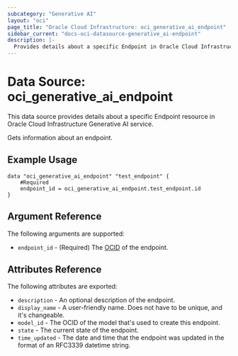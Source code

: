 ```yaml
---
subcategory: "Generative AI"
layout: "oci"
page_title: "Oracle Cloud Infrastructure: oci_generative_ai_endpoint"
sidebar_current: "docs-oci-datasource-generative_ai-endpoint"
description: |-
  Provides details about a specific Endpoint in Oracle Cloud Infrastructure Generative AI service
---
```


# Data Source: oci_generative_ai_endpoint
This data source provides details about a specific Endpoint resource in Oracle Cloud Infrastructure Generative AI service.

Gets information about an endpoint.

## Example Usage

```hcl
data "oci_generative_ai_endpoint" "test_endpoint" {
	#Required
	endpoint_id = oci_generative_ai_endpoint.test_endpoint.id
}
```

## Argument Reference

The following arguments are supported:

* `endpoint_id` - (Required) The [OCID](https://docs.cloud.oracle.com/iaas/Content/General/Concepts/identifiers.htm) of the endpoint.


## Attributes Reference

The following attributes are exported:

* `description` - An optional description of the endpoint.
* `display_name` - A user-friendly name. Does not have to be unique, and it's changeable.
* `model_id` - The OCID of the model that's used to create this endpoint.
* `state` - The current state of the endpoint.
* `time_updated` - The date and time that the endpoint was updated in the format of an RFC3339 datetime string.

